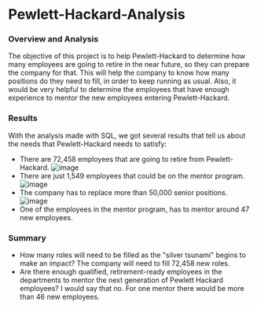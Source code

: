 # Pewlett-Hackard-Analysis

### Overview and Analysis
The objective of this project is to help Pewlett-Hackard to determine how many employees are going to retire in the near future, so they can prepare the company for that. This will help the company to know how many positions do they need to fill, in order to keep running as usual. Also, it would be very helpful to determine the employees that have enough experience to mentor the new employees entering Pewlett-Hackard. 

### Results
With the analysis made with SQL, we got several results that tell us about the needs that Pewlett-Hackard needs to satisfy: 
- There are 72,458 employees that are going to retire from Pewlett-Hackard. 
![image](https://user-images.githubusercontent.com/113566508/201813179-268b3298-088a-4302-ba3c-632c012d3db6.png)
- There are just 1,549 employees that could be on the mentor program. 
![image](https://user-images.githubusercontent.com/113566508/201813268-fb46173b-5a34-4381-b681-904c66497577.png)
- The company has to replace more than 50,000 senior positions. 
![image](https://user-images.githubusercontent.com/113566508/201813330-39ea0a01-5aee-4b64-bb6a-fdcedb8ba29a.png)
- One of the employees in the mentor program, has to mentor around 47 new employees. 

### Summary 
- How many roles will need to be filled as the "silver tsunami" begins to make an impact? The company will need to fill 72,458 new roles. 
- Are there enough qualified, retirement-ready employees in the departments to mentor the next generation of Pewlett Hackard employees? I would say that no. For one mentor there would be more than 46 new employees. 

